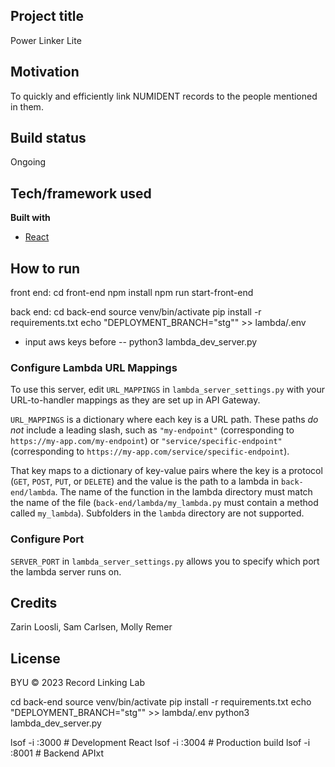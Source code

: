 ## Project title

Power Linker Lite

## Motivation

To quickly and efficiently link NUMIDENT records to the people mentioned in them.

## Build status

Ongoing

## Tech/framework used

<b>Built with</b>

- [React](https://reactjs.org/)

## How to run

front end:
cd front-end
npm install
npm run start-front-end

back end:
cd back-end
source venv/bin/activate
pip install -r requirements.txt 
echo "DEPLOYMENT_BRANCH=\"stg\"" >> lambda/.env
- input aws keys before --
python3 lambda_dev_server.py

### Configure Lambda URL Mappings
To use this server, edit `URL_MAPPINGS` in `lambda_server_settings.py` with your URL-to-handler mappings as they are set up in API Gateway. 

`URL_MAPPINGS` is a dictionary where each key is a URL path. These paths *do not* include a leading slash, such as `"my-endpoint"` (corresponding to `https://my-app.com/my-endpoint`) or `"service/specific-endpoint"` (corresponding to `https://my-app.com/service/specific-endpoint`). 

That key maps to a dictionary of key-value pairs where the key is a protocol (`GET`, `POST`, `PUT`, or `DELETE`) and the value is the path to a lambda in `back-end/lambda`. The name of the function in the lambda directory must match the name of the file (`back-end/lambda/my_lambda.py` must contain a method called `my_lambda`). Subfolders in the `lambda` directory are not supported.

### Configure Port
`SERVER_PORT` in `lambda_server_settings.py` allows you to specify which port the lambda server runs on.

## Credits

Zarin Loosli, Sam Carlsen, Molly Remer

## License

BYU © 2023 Record Linking Lab

cd back-end
source venv/bin/activate
pip install -r requirements.txt 
echo "DEPLOYMENT_BRANCH=\"stg\"" >> lambda/.env
python3 lambda_dev_server.py

lsof -i :3000  # Development React
lsof -i :3004  # Production build
lsof -i :8001  # Backend APIxt